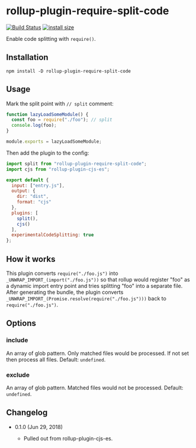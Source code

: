 rollup-plugin-require-split-code
================================

[![Build Status](https://travis-ci.org/eight04/rollup-plugin-require-split-code.svg?branch=master)](https://travis-ci.org/eight04/rollup-plugin-require-split-code)
[![install size](https://packagephobia.now.sh/badge?p=rollup-plugin-require-split-code)](https://packagephobia.now.sh/result?p=rollup-plugin-require-split-code)

Enable code splitting with `require()`.

Installation
------------

```
npm install -D rollup-plugin-require-split-code
```

Usage
-----

Mark the split point with `// split` comment:

```js
function lazyLoadSomeModule() {
  const foo = require("./foo"); // split
  console.log(foo);
}

module.exports = lazyLoadSomeModule;
```

Then add the plugin to the config:

```js
import split from "rollup-plugin-require-split-code";
import cjs from "rollup-plugin-cjs-es";

export default {
  input: ["entry.js"],
  output: {
    dir: "dist",
    format: "cjs"
  },
  plugins: [
    split(),
    cjs()
  ],
  experimentalCodeSplitting: true
};
```

How it works
------------

This plugin converts `require("./foo.js")` into `_UNWRAP_IMPORT_(import("./foo.js"))` so that rollup would register "foo" as a dynamic import entry point and tries splitting "foo" into a separate file. After generating the bundle, the plugin converts `_UNWRAP_IMPORT_(Promise.resolve(require("./foo.js")))` back to `require("./foo.js")`.

Options
-------

### include

An array of glob pattern. Only matched files would be processed. If not set then process all files. Default: `undefined`.

### exclude

An array of glob pattern. Matched files would not be processed. Default: `undefined`.

Changelog
---------

* 0.1.0 (Jun 29, 2018)

  - Pulled out from rollup-plugin-cjs-es.
